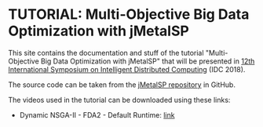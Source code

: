 # TUTORIAL: Multi-Objective Big Data Optimization with jMetalSP

This site contains the documentation and stuff of the tutorial "Multi-Objective Big Data Optimization with jMetalSP" that will be presented in [12th International Symposium on Intelligent Distributed Computing](http://idc2018.jrlab.science/JMETALSP.php) (IDC 2018).

The source code can be taken from the [jMetalSP repository](https://github.com/jMetal/jMetalSP) in GitHub.

The videos used in the tutorial can be downloaded using these links:
* Dynamic NSGA-II - FDA2 - Default Runtime: [link](https://uma365-my.sharepoint.com/:v:/g/personal/ajnebro_uma_es/EZoqQQn1sWpHlNSFuU5KjO4BJRe2RVtalXizKCYAGct8BQ?e=jOsaqH)
